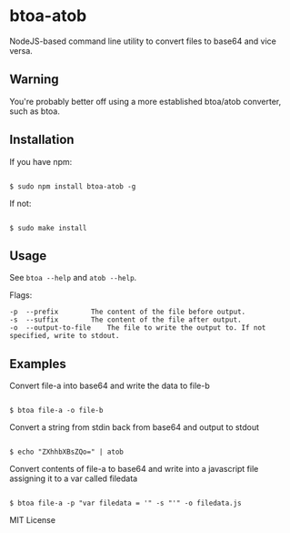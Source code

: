 btoa-atob
=========

NodeJS-based command line utility to convert files to base64 and vice versa.

Warning
-------

You're probably better off using a more established btoa/atob converter, such as btoa.

Installation
------------

If you have npm:

```shell

$ sudo npm install btoa-atob -g

```

If not:

```shell

$ sudo make install

```

Usage
-----

See ```btoa --help``` and ```atob --help```.

Flags:

```
-p	--prefix		The content of the file before output.
-s	--suffix		The content of the file after output.
-o	--output-to-file	The file to write the output to. If not specified, write to stdout.
```

Examples
--------

Convert file-a into base64 and write the data to file-b

```shell

$ btoa file-a -o file-b

```

Convert a string from stdin back from base64 and output to stdout

```shell

$ echo "ZXhhbXBsZQo=" | atob

```

Convert contents of file-a to base64 and write into a javascript file assigning it to a var called filedata

```shell

$ btoa file-a -p "var filedata = '" -s "'" -o filedata.js

```

MIT License
